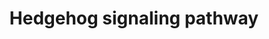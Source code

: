 ---
annotations:
- id: PW:0000122
  parent: signaling pathway
  type: Pathway Ontology
  value: Hedgehog signaling pathway
authors:
- MaintBot
- AlexanderPico
- Christine Chichester
- Eweitz
description: 'The Hedgehog proteins are a family of secreted ligands that include
  sonic hedgehog, Indian hedgehog and desert hedgehog in humans. Binding of Hedgehog
  ligands to their receptors, Patched 1 and 2, prevents inhibition of a 7 transmembrane
  receptor called Smoothened. This leads to activation of GLI family of transcription
  factors (GLI1-3). Signaling through the Hedgehog pathway is essential for development
  of many tissues and organs. This pathway is highly conserved among metazoans. Aberrant
  activation of this pathway has been associated with a number of human malignancies
  including carcinoma of lung, esophagus, pancreas and prostate.  Source: NetPath
  http://www.netpath.org/pathways?path_id=NetPath_10'
last-edited: 2021-05-21
organisms:
- Canis familiaris
redirect_from:
- /index.php/Pathway:WP1141
- /instance/WP1141
revision: null
schema-jsonld:
- '@context': https://schema.org/
  '@id': https://wikipathways.github.io/pathways/WP1141.html
  '@type': Dataset
  creator:
    '@type': Organization
    name: WikiPathways
  description: 'The Hedgehog proteins are a family of secreted ligands that include
    sonic hedgehog, Indian hedgehog and desert hedgehog in humans. Binding of Hedgehog
    ligands to their receptors, Patched 1 and 2, prevents inhibition of a 7 transmembrane
    receptor called Smoothened. This leads to activation of GLI family of transcription
    factors (GLI1-3). Signaling through the Hedgehog pathway is essential for development
    of many tissues and organs. This pathway is highly conserved among metazoans.
    Aberrant activation of this pathway has been associated with a number of human
    malignancies including carcinoma of lung, esophagus, pancreas and prostate.  Source:
    NetPath http://www.netpath.org/pathways?path_id=NetPath_10'
  keywords:
  - CCNB1
  - CDC2
  - CREBBP
  - DHH
  - DYRK1A
  - GAS1
  - GLI1
  - GLI2
  - GLI3
  - HHIP
  - IGF2
  - IHH
  - PTCH
  - PTCH2
  - RAB23
  - SAP18
  - SHH
  - SIN3A
  - SKI
  - SMO
  - STK36
  - SUFU
  license: CC0
  name: Hedgehog signaling pathway
seo: CreativeWork
title: Hedgehog signaling pathway
wpid: WP1141
---